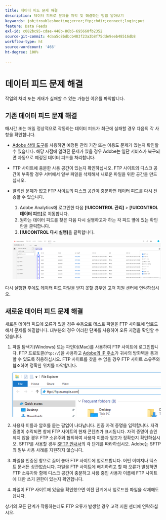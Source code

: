 ```yaml
---
title: 데이터 피드 문제 해결
description: 데이터 피드로 문제를 파악 및 해결하는 방법 알아보기
keywords: job;troubleshooting;error;ftp;chdir;connect;login;put
feature: Data Feeds
exl-id: c082bc95-cdae-448b-86b5-695660fb2352
source-git-commit: 4daa5c8bdbcb483f23a3b8f75dde9eeb48516db8
workflow-type: ht
source-wordcount: '466'
ht-degree: 100%

---
```


# 데이터 피드 문제 해결

작업의 처리 또는 게재가 실패할 수 있는 가능한 이유를 파악합니다.

## 기존 데이터 피드 문제 해결

매시간 또는 매일 정상적으로 작동하는 데이터 피드가 최근에 실패할 경우 다음의 각 사항을 확인합니다.

* [Adobe 상태 도구](https://status.adobe.com/en/experience_cloud)를 사용하면 예정된 관리 기간 또는 이용도 문제가 있는지 확인할 수 있습니다. 해당 시점에 알려진 문제가 있을 경우 Adobe는 일단 서비스가 복구되면 자동으로 예정된 데이터 피드를 처리합니다.
* FTP 사이트에 충분한 사용 공간이 있는지 확인하십시오. FTP 사이트의 디스크 공간이 부족할 경우 서버에서 일부 파일을 삭제해서 새로운 파일을 위한 공간을 만드십시오.
* 알려진 문제가 없고 FTP 사이트의 디스크 공간이 충분하면 데이터 피드를 다시 전송할 수 있습니다.

   1. Adobe Analytics에 로그인한 다음 **[!UICONTROL 관리]** > **[!UICONTROL 데이터 피드]**&#x200B;로 이동합니다.
   2. 원하는 데이터 피드를 찾은 다음 다시 실행하고자 하는 각 피드 옆에 있는 확인란을 클릭합니다.
   3. **[!UICONTROL 다시 실행]**&#x200B;을 클릭합니다.

  ![다시 실행](assets/rerun.png)

다시 실행한 후에도 데이터 피드 파일을 받지 못할 경우엔 고객 지원 센터에 연락하십시오.

## 새로운 데이터 피드 문제 해결

새로운 데이터 피드에 오류가 있을 경우 수동으로 테스트 파일을 FTP 사이트에 업로드해서 문제를 해결합니다. 대부분의 경우 이러한 단계를 사용하여 오류 지점을 확인할 수 있습니다.

1. 파일 탐색기(Windows) 또는 파인더(Mac)를 사용하여 FTP 사이트에 로그인합니다. FTP 프로토콜(`ftp://`)을 사용하고 [Adobe의 IP 주소](/help/technotes/ip-addresses.md)가 귀사의 방화벽을 통과할 수 있도록 허용하십시오. FTP 사이트를 찾을 수 없을 경우 FTP 사이트 소유주와 협조하여 정확한 위치를 파악합니다.

   ![파일 탐색기](assets/file_explorer.png)

2. 사용자 이름과 암호를 묻는 팝업이 나타납니다. 인증 자격 증명을 입력합니다. 자격 증명이 수락되면 창에 FTP 사이트의 현재 콘텐츠가 표시됩니다. 자격 증명이 승인되지 않을 경우 FTP 소유주와 협의하여 사용자 이름과 암호가 정확한지 확인하십시오. SFTP를 사용할 경우 [SFTP 안내서](../ftp-and-sftp/c-sftp/ftp-sftp.md)의 각 단계를 따라하십시오. Adobe는 SFTP의 일부 사용 사례를 지원하지 않습니다.
3. 파일을 인증된 창으로 끌어 놓아 FTP 사이트에 업로드합니다. 어떤 이미지나 텍스트 문서든 상관없습니다. 파일을 FTP 사이트에 배치하려고 할 때 오류가 발생하면 FTP 소유자와 함께 디스크 공간이 충분하고 사용 중인 사용자 이름에 FTP 사이트에 대한 쓰기 권한이 있는지 확인합니다.
4. 파일이 FTP 사이트에 있음을 확인했으면 이전 단계에서 업로드한 파일을 삭제해도 됩니다.

상기의 모든 단계가 작동하는데도 FTP 오류가 발생할 경우 고객 지원 센터에 연락하십시오.

